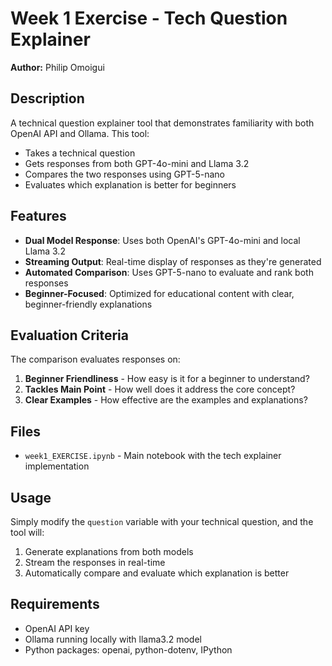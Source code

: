 # Week 1 Exercise - Tech Question Explainer

**Author:** Philip Omoigui

## Description

A technical question explainer tool that demonstrates familiarity with both OpenAI API and Ollama. This tool:

- Takes a technical question
- Gets responses from both GPT-4o-mini and Llama 3.2
- Compares the two responses using GPT-5-nano
- Evaluates which explanation is better for beginners

## Features

- **Dual Model Response**: Uses both OpenAI's GPT-4o-mini and local Llama 3.2
- **Streaming Output**: Real-time display of responses as they're generated
- **Automated Comparison**: Uses GPT-5-nano to evaluate and rank both responses
- **Beginner-Focused**: Optimized for educational content with clear, beginner-friendly explanations

## Evaluation Criteria

The comparison evaluates responses on:
1. **Beginner Friendliness** - How easy is it for a beginner to understand?
2. **Tackles Main Point** - How well does it address the core concept?
3. **Clear Examples** - How effective are the examples and explanations?

## Files

- `week1_EXERCISE.ipynb` - Main notebook with the tech explainer implementation

## Usage

Simply modify the `question` variable with your technical question, and the tool will:
1. Generate explanations from both models
2. Stream the responses in real-time
3. Automatically compare and evaluate which explanation is better

## Requirements

- OpenAI API key
- Ollama running locally with llama3.2 model
- Python packages: openai, python-dotenv, IPython

